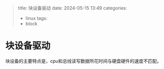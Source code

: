 > title: 块设备驱动
> date: 2024-05-15 13:49
> categories:
>
> - linux
>   tags:
> - block

# 块设备驱动



块设备的主要特点是，cpu和总线读写数据所花时间与硬盘硬件的速度不匹配。